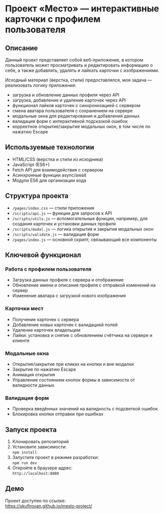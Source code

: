 # Проект «Место» — интерактивные карточки с профилем пользователя

## Описание

Данный проект представляет собой веб-приложение, в котором пользователь может просматривать и редактировать информацию о себе, а также добавлять, удалять и лайкать карточки с изображениями. 

Исходный материал (верстка, стили) предоставлялся, моя задача — реализовать логику приложения:

- загрузка и обновление данных профиля через API
- загрузка, добавление и удаление карточек через API
- функционал лайков карточек с синхронизацией с сервером
- смена аватара пользователя с сохранением на сервере
- модальные окна для редактирования и добавления данных
- валидация форм с интерактивной подсказкой ошибок
- корректное открытие/закрытие модальных окон, в том числе по нажатию Escape

## Используемые технологии

- HTML/CSS (верстка и стили из исходника)
- JavaScript (ES6+)
- Fetch API для взаимодействия с сервером
- Асинхронные функции async/await
- Модули ES6 для организации кода

## Структура проекта

- `/pages/index.css` — стили приложения
- `/scripts/api.js` — функции для запросов к API
- `/scripts/utils.js` — вспомогательные функции, например, для создания карточек и установки данных профиля
- `/scripts/modal.js` — логика открытия и закрытия модальных окон
- `/scripts/validate.js` — валидация форм
- `/pages/index.js` — основной скрипт, связывающий все компоненты

## Ключевой функционал

### Работа с профилем пользователя

- Загрузка данных профиля с сервера и отображение
- Обновление имени и описания профиля с отправкой изменений на сервер
- Изменение аватара с загрузкой нового изображения

### Карточки мест

- Получение карточек с сервера
- Добавление новых карточек с валидацией полей
- Удаление карточек владельцем
- Лайки: установка и снятие с обновлением счётчика на сервере и клиенте

### Модальные окна

- Открытие/закрытие при кликах на кнопки и вне модалки
- Закрытие по нажатию Escape
- Анимация открытия
- Управление состоянием кнопок формы в зависимости от валидности данных

### Валидация форм

- Проверка введённых значений на валидность с подсветкой ошибок
- Блокировка кнопки отправки при ошибках

## Запуск проекта

1. Клонировать репозиторий
2. Установите зависимости:  
`npm install `
3. Запустите проект в режиме разработки:  
`npm run dev`
4. Откройте в браузере адрес:  
`http://localhost:8080`

## Демо
Проект доступен по ссылке:  
https://skufirovan.github.io/mesto-project/